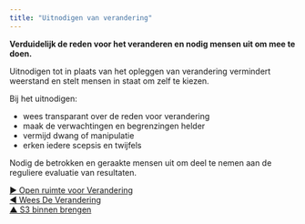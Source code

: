 ```yaml
---
title: "Uitnodigen van verandering"
---
```



<strong>Verduidelijk de reden voor het veranderen en nodig mensen uit om mee te doen.</strong>

Uitnodigen tot in plaats van het opleggen van verandering vermindert weerstand en stelt mensen in staat om zelf te kiezen.

Bij het uitnodigen:

- wees transparant over de reden voor verandering
- maak de verwachtingen en begrenzingen helder
- vermijd dwang of manipulatie
- erken iedere scepsis en twijfels

Nodig de betrokken en geraakte mensen uit om deel te nemen aan de reguliere evaluatie van resultaten.

[&#9654; Open ruimte voor Verandering](open-space-for-change.html)<br/>[&#9664; Wees De Verandering](be-the-change.html)<br/>[&#9650; S3 binnen brengen](bringing-in-s3.html)

